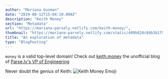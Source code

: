 ```yaml
---
author: "Mariana Guzman"
date: "2019-08-12T15:04:10.000Z"
description: "Keith Money"
section: "Metadata"
url: "https://mariana-parsely.netlify.com/keith-money/",
thumbnail: "https://mariana-parsely.netlify.com/static/409b828c84b3b1f59f9005b7cbc734d6/c5296/keithmoney.png"
title: "An exploration of metadata"
type: "BlogPosting"
---
```



`money` is a valid top-level domain! Check out [keith.money](http://keith.money/) the unofficial blog of [Parse.ly's VP of Engineering](https://www.parse.ly/about/keith_bourgoin/)

Never doubt the genius of Keith: ![Keith Money Emoji](./keithmoney.png)

